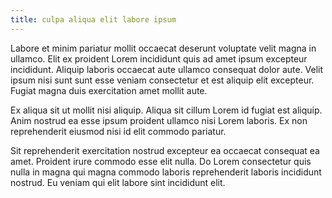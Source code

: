 ```yaml
---
title: culpa aliqua elit labore ipsum
---
```


Labore et minim pariatur mollit occaecat deserunt voluptate velit magna in ullamco. Elit ex proident Lorem incididunt quis ad amet ipsum excepteur incididunt. Aliquip laboris occaecat aute ullamco consequat dolor aute. Velit ipsum nisi sunt sunt esse veniam consectetur et est aliquip elit excepteur. Fugiat magna duis exercitation amet mollit aute.

Ex aliqua sit ut mollit nisi aliquip. Aliqua sit cillum Lorem id fugiat est aliquip. Anim nostrud ea esse ipsum proident ullamco nisi Lorem laboris. Ex non reprehenderit eiusmod nisi id elit commodo pariatur.

Sit reprehenderit exercitation nostrud excepteur ea occaecat consequat ea amet. Proident irure commodo esse elit nulla. Do Lorem consectetur quis nulla in magna qui magna commodo laboris reprehenderit laboris incididunt nostrud. Eu veniam qui elit labore sint incididunt elit.